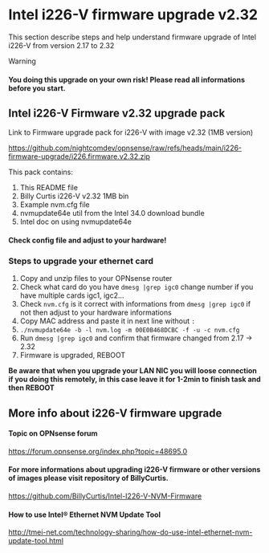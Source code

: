 # Intel i226-V firmware upgrade v2.32
This section describe steps and help understand firmware upgrade of Intel i226-V from version 2.17 to 2.32
> [!WARNING]
> #### You doing this upgrade on your own risk! Please read all informations before you start.

## Intel i226-V Firmware v2.32 upgrade pack

Link to Firmware upgrade pack for i226-V with image v2.32 (1MB version)

https://github.com/nightcomdev/opnsense/raw/refs/heads/main/i226-firmware-upgrade/i226.firmware.v2.32.zip

This pack contains:
1) This README file
2) Billy Curtis i226-V v2.32 1MB bin
3) Example nvm.cfg file
4) nvmupdate64e util from the Intel 34.0 download bundle
5) Intel doc on using nvmupdate64e

#### Check config file and adjust to your hardware!

### Steps to upgrade your ethernet card
1. Copy and unzip files to your OPNsense router
2. Check what card do you have `dmesg |grep igc0` change number if you have multiple cards igc1, igc2...
3. Check `nvm.cfg` is it correct with informations from `dmesg |grep igc0` if not then adjust to your hardware informations
4. Copy MAC address and paste it in next line without `:`
5. `./nvmupdate64e -b -l nvm.log -m 00E0B468DCBC -f -u -c nvm.cfg`
6. Run `dmesg |grep igc0` and confirm that firmware changed from 2.17 -> 2.32
7. Firmware is upgraded, REBOOT

**Be aware that when you upgrade your LAN NIC you will loose connection if you doing this remotely, in this case leave it for 1-2min to finish task and then REBOOT**


## More info about i226-V firmware upgrade
#### Topic on OPNsense forum
https://forum.opnsense.org/index.php?topic=48695.0

#### For more informations about upgrading i226-V firmware or other versions of images please visit repository of BillyCurtis.

https://github.com/BillyCurtis/Intel-I226-V-NVM-Firmware

#### How to use Intel® Ethernet NVM Update Tool

http://tmei-net.com/technology-sharing/how-do-use-intel-ethernet-nvm-update-tool.html
